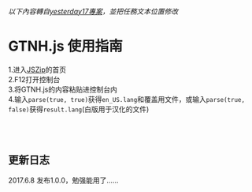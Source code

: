 ###### 以下內容轉自[yesterday17專案](https://github.com/yesterday17/GTNH-GuideBook-i18n/tree/master/scripts)，並把任務文本位置修改

# GTNH.js 使用指南
1.进入[JSZip](https://stuk.github.io/jszip/)的首页<br />
2.F12打开控制台<br />
3.将GTNH.js的内容粘贴进控制台内<br />
4.输入`parse(true, true)`获得`en_US.lang`和覆盖用文件，或输入`parse(true, false)`获得`result.lang`(白版用于汉化的文件)<br />

<br /><br />
## 更新日志
2017.6.8 发布1.0.0，勉强能用了……
